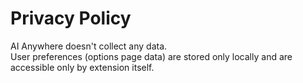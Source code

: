 # Privacy Policy
AI Anywhere doesn't collect any data.  
User preferences (options page data) are stored only locally and are accessible only by extension itself.


